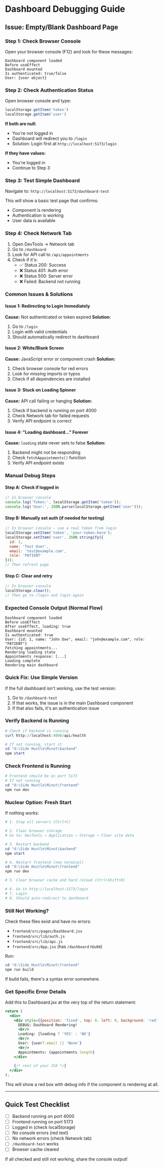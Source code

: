 # Dashboard Debugging Guide

## Issue: Empty/Blank Dashboard Page

### Step 1: Check Browser Console
Open your browser console (F12) and look for these messages:

```
Dashboard component loaded
Before useEffect  
Dashboard mounted
Is authenticated: true/false
User: {user object}
```

### Step 2: Check Authentication Status

Open browser console and type:
```javascript
localStorage.getItem('token')
localStorage.getItem('user')
```

**If both are null:**
- You're not logged in
- Dashboard will redirect you to `/login`
- Solution: Login first at `http://localhost:5173/login`

**If they have values:**
- You're logged in
- Continue to Step 3

### Step 3: Test Simple Dashboard

Navigate to: `http://localhost:5173/dashboard-test`

This will show a basic test page that confirms:
- Component is rendering
- Authentication is working
- User data is available

### Step 4: Check Network Tab

1. Open DevTools → Network tab
2. Go to `/dashboard`
3. Look for API call to `/api/appointments`
4. Check if it's:
   - ✅ Status 200: Success
   - ❌ Status 401: Auth error
   - ❌ Status 500: Server error
   - ❌ Failed: Backend not running

### Common Issues & Solutions

#### Issue 1: Redirecting to Login Immediately
**Cause:** Not authenticated or token expired
**Solution:**
1. Go to `/login`
2. Login with valid credentials
3. Should automatically redirect to dashboard

#### Issue 2: White/Blank Screen
**Cause:** JavaScript error or component crash
**Solution:**
1. Check browser console for red errors
2. Look for missing imports or typos
3. Check if all dependencies are installed

#### Issue 3: Stuck on Loading Spinner
**Cause:** API call failing or hanging
**Solution:**
1. Check if backend is running on port 4000
2. Check Network tab for failed requests
3. Verify API endpoint is correct

#### Issue 4: "Loading dashboard..." Forever
**Cause:** `loading` state never sets to false
**Solution:**
1. Backend might not be responding
2. Check `fetchAppointments()` function
3. Verify API endpoint exists

### Manual Debug Steps

#### Step A: Check if logged in
```javascript
// In browser console
console.log('Token:', localStorage.getItem('token'));
console.log('User:', JSON.parse(localStorage.getItem('user')));
```

#### Step B: Manually set auth (if needed for testing)
```javascript
// In browser console - use a real token from login
localStorage.setItem('token', 'your-token-here');
localStorage.setItem('user', JSON.stringify({
  id: 1,
  name: 'Test User',
  email: 'test@example.com',
  role: 'PATIENT'
}));
// Then refresh page
```

#### Step C: Clear and retry
```javascript
// In browser console
localStorage.clear();
// Then go to /login and login again
```

### Expected Console Output (Normal Flow)

```
Dashboard component loaded
Before useEffect
After useEffect, loading: true
Dashboard mounted
Is authenticated: true
User: {id: 1, name: "John Doe", email: "john@example.com", role: "PATIENT"}
Fetching appointments...
Rendering loading state
Appointments response: [...]
Loading complete
Rendering main dashboard
```

### Quick Fix: Use Simple Version

If the full dashboard isn't working, use the test version:

1. Go to `/dashboard-test`
2. If that works, the issue is in the main Dashboard component
3. If that also fails, it's an authentication issue

### Verify Backend is Running

```powershell
# Check if backend is running
curl http://localhost:4000/api/health

# If not running, start it
cd "d:\Side Hustle\Minot\backend"
npm start
```

### Check Frontend is Running

```powershell
# Frontend should be on port 5173
# If not running
cd "d:\Side Hustle\Minot\frontend"
npm run dev
```

### Nuclear Option: Fresh Start

If nothing works:

```powershell
# 1. Stop all servers (Ctrl+C)

# 2. Clear browser storage
# Go to: DevTools → Application → Storage → Clear site data

# 3. Restart backend
cd "d:\Side Hustle\Minot\backend"
npm start

# 4. Restart frontend (new terminal)
cd "d:\Side Hustle\Minot\frontend"
npm run dev

# 5. Clear browser cache and hard reload (Ctrl+Shift+R)

# 6. Go to http://localhost:5173/login
# 7. Login
# 8. Should auto-redirect to dashboard
```

### Still Not Working?

Check these files exist and have no errors:
- `frontend/src/pages/Dashboard.jsx`
- `frontend/src/lib/auth.js`
- `frontend/src/lib/api.js`
- `frontend/src/App.jsx` (has `/dashboard` route)

Run: 
```powershell
cd "d:\Side Hustle\Minot\frontend"
npm run build
```

If build fails, there's a syntax error somewhere.

### Get Specific Error Details

Add this to Dashboard.jsx at the very top of the return statement:

```jsx
return (
  <div>
    <div style={{position: 'fixed', top: 0, left: 0, background: 'red', color: 'white', padding: '10px', zIndex: 9999}}>
      DEBUG: Dashboard Rendering!
      <br/>
      Loading: {loading ? 'YES' : 'NO'}
      <br/>
      User: {user?.email || 'None'}
      <br/>
      Appointments: {appointments.length}
    </div>
    
    {/* rest of your JSX */}
  </div>
);
```

This will show a red box with debug info if the component is rendering at all.

---

## Quick Test Checklist

- [ ] Backend running on port 4000
- [ ] Frontend running on port 5173  
- [ ] Logged in (check localStorage)
- [ ] No console errors (red text)
- [ ] No network errors (check Network tab)
- [ ] `/dashboard-test` works
- [ ] Browser cache cleared

If all checked and still not working, share the console output!
